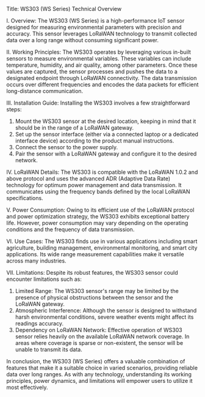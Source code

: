 Title: WS303 (WS Series) Technical Overview

I. Overview: 
The WS303 (WS Series) is a high-performance IoT sensor designed for measuring environmental parameters with precision and accuracy. This sensor leverages LoRaWAN technology to transmit collected data over a long range without consuming significant power.

II. Working Principles:
The WS303 operates by leveraging various in-built sensors to measure environmental variables. These variables can include temperature, humidity, and air quality, among other parameters. Once these values are captured, the sensor processes and pushes the data to a designated endpoint through LoRaWAN connectivity. The data transmission occurs over different frequencies and encodes the data packets for efficient long-distance communication.

III. Installation Guide:
Installing the WS303 involves a few straightforward steps:
1. Mount the WS303 sensor at the desired location, keeping in mind that it should be in the range of a LoRaWAN gateway.
2. Set up the sensor interface (either via a connected laptop or a dedicated interface device) according to the product manual instructions.
3. Connect the sensor to the power supply.
4. Pair the sensor with a LoRaWAN gateway and configure it to the desired network.

IV. LoRaWAN Details:
The WS303 is compatible with the LoRaWAN 1.0.2 and above protocol and uses the advanced ADR (Adaptive Data Rate) technology for optimum power management and data transmission. It communicates using the frequency bands defined by the local LoRaWAN specifications.

V. Power Consumption: 
Owing to its efficient use of the LoRaWAN protocol and power optimization strategy, the WS303 exhibits exceptional battery life. However, power consumption may vary depending on the operating conditions and the frequency of data transmission.

VI. Use Cases:
The WS303 finds use in various applications including smart agriculture, building management, environmental monitoring, and smart city applications. Its wide range measurement capabilities make it versatile across many industries.

VII. Limitations:
Despite its robust features, the WS303 sensor could encounter limitations such as: 
1. Limited Range: The WS303 sensor's range may be limited by the presence of physical obstructions between the sensor and the LoRaWAN gateway.
2. Atmospheric Interference: Although the sensor is designed to withstand harsh environmental conditions, severe weather events might affect its readings accuracy.
3. Dependency on LoRaWAN Network: Effective operation of WS303 sensor relies heavily on the available LoRaWAN network coverage. In areas where coverage is sparse or non-existent, the sensor will be unable to transmit its data.

In conclusion, the WS303 (WS Series) offers a valuable combination of features that make it a suitable choice in varied scenarios, providing reliable data over long ranges. As with any technology, understanding its working principles, power dynamics, and limitations will empower users to utilize it most effectively.